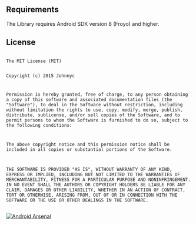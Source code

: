 <h2>Requirements</h2>
 The Library requires Android SDK version 8 (Froyo) and higher.

<h2>License</h2>
<pre>
<code>
The MIT License (MIT)

Copyright (c) 2015 Johnnyc

Permission is hereby granted, free of charge, to any person obtaining a copy
of this software and associated documentation files (the "Software"), to deal
in the Software without restriction, including without limitation the rights
to use, copy, modify, merge, publish, distribute, sublicense, and/or sell
copies of the Software, and to permit persons to whom the Software is
furnished to do so, subject to the following conditions:

The above copyright notice and this permission notice shall be included in all
copies or substantial portions of the Software.

THE SOFTWARE IS PROVIDED "AS IS", WITHOUT WARRANTY OF ANY KIND, EXPRESS OR
IMPLIED, INCLUDING BUT NOT LIMITED TO THE WARRANTIES OF MERCHANTABILITY,
FITNESS FOR A PARTICULAR PURPOSE AND NONINFRINGEMENT. IN NO EVENT SHALL THE
AUTHORS OR COPYRIGHT HOLDERS BE LIABLE FOR ANY CLAIM, DAMAGES OR OTHER
LIABILITY, WHETHER IN AN ACTION OF CONTRACT, TORT OR OTHERWISE, ARISING FROM,
OUT OF OR IN CONNECTION WITH THE SOFTWARE OR THE USE OR OTHER DEALINGS IN THE
SOFTWARE.
</code>
</pre>

[![Android Arsenal](https://img.shields.io/badge/Android%20Arsenal-SharedSqlite-green.svg?style=flat)](https://android-arsenal.com/details/1/2053)
